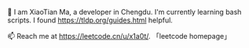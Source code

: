 👋 I am XiaoTian Ma, a developer in Chengdu. I'm currently learning bash scripts. I found https://tldp.org/guides.html helpful. 

📫 Reach me at  https://leetcode.cn/u/x1a0t/. 「leetcode homepage」
<!--
**405028157/405028157** is a ✨ _special_ ✨ repository because its `README.md` (this file) appears on your GitHub profile.

Here are some ideas to get you started:

- 🔭 I’m currently working on ...
- 🌱 I’m currently learning ...
- 👯 I’m looking to collaborate on ...
- 🤔 I’m looking for help with ...
- 💬 Ask me about ...
- 📫 How to reach me: ...
- 😄 Pronouns: ...
- ⚡ Fun fact: ...
-->
